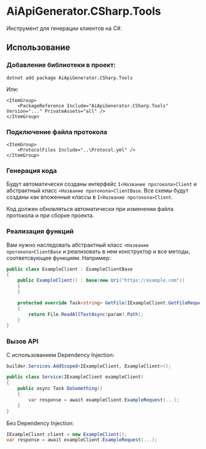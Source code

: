 ﻿# AiApiGenerator.CSharp.Tools

Инструмент для генерации клиентов на C#.

## Использование

### Добавление библиотеки в проект:

```shell
dotnet add package AiApiGenerator.CSharp.Tools
```

Или:

```csproj
<ItemGroup>
    <PackageReference Include="AiApiGenerator.CSharp.Tools" Version="..." PrivateAssets="all" />
</ItemGroup>
```

### Подключение файла протокола

```csproj
<ItemGroup>
    <ProtocolFiles Include="..\Protocol.yml" />
</ItemGroup>
```

### Генерация кода

Будут автоматически созданы интерфейс `I<Название протокола>Client` 
и абстрактный класс `<Название протокола>ClientBase`.
Все схемы будут созданы как вложенные классы в `I<Название протокола>Client`.

Код должен обновляться автоматически при изменении файла протокола и при сборке проекта.

### Реализация функций

Вам нужно наследовать абстрактный класс `<Название протокола>ClientBase` 
и реализовать в нем конструктор и все методы, соответсвующее функциям. Например:

```csharp
public class ExampleClient : ExampleClientBase
{
    public ExampleClient() : base(new Uri("https://example.com"))
    {
    }

    protected override Task<string> GetFile(IExampleClient.GetFileRequest? param)
    {
        return File.ReadAllTextAsync(param?.Path);
    }
}
```

### Вызов API

С использованием Dependency Injection:

```csharp
builder.Services.AddScoped<IExampleClient, ExampleClient>();
```

```csharp
public class Service(IExampleClient exampleClient)
{
    public async Task DoSomething()
    {
        var response = await exampleClient.ExampleRequest(...);
    }
}
```

Без Dependency Injection:

```csharp
IExampleClient client = new ExampleClient();
var response = await exampleClient.ExampleRequest(...);
```